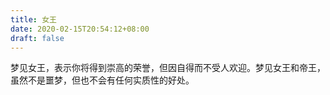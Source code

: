 ```yaml
---
title: 女王
date: 2020-02-15T20:54:12+08:00
draft: false
---
```


梦见女王，表示你将得到崇高的荣誉，但因自得而不受人欢迎。梦见女王和帝王，虽然不是噩梦，但也不会有任何实质性的好处。